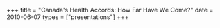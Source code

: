 +++
title = "Canada's Health Accords: How Far Have We Come?"
date = 2010-06-07
types = ["presentations"]
+++

